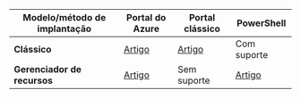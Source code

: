 |**Modelo/método de implantação**|**Portal do Azure**| **Portal clássico** | **PowerShell**|
|-------------------------------------|-----------------|---------------------|---------------|
|**Clássico** |  [Artigo](../articles/vpn-gateway/vpn-gateway-howto-point-to-site-classic-azure-portal.md)| [Artigo](../articles/vpn-gateway/vpn-gateway-point-to-site-create.md)  | Com suporte |
|**Gerenciador de recursos** |[Artigo](../articles/vpn-gateway/vpn-gateway-howto-point-to-site-resource-manager-portal.md)| Sem suporte   | [Artigo](../articles/vpn-gateway/vpn-gateway-howto-point-to-site-rm-ps.md)  |

